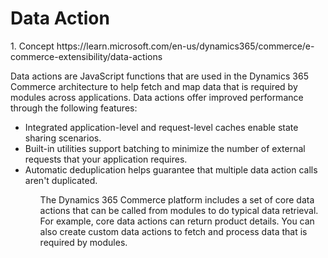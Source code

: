 <h1> Data Action</h1>
1. Concept
   https://learn.microsoft.com/en-us/dynamics365/commerce/e-commerce-extensibility/data-actions<br/>
<p>Data actions are JavaScript functions that are used in the Dynamics 365 Commerce architecture to help fetch and map data that is required by modules across applications.
  Data actions offer improved performance through the following features:</p>
<ul>
  <li>Integrated application-level and request-level caches enable state sharing scenarios.</li>
  <li>Built-in utilities support batching to minimize the number of external requests that your application requires.</li>
  <li>Automatic deduplication helps guarantee that multiple data action calls aren't duplicated.</li>
<ul>
<p>The Dynamics 365 Commerce platform includes a set of core data actions that can be called from modules to do typical data retrieval. For example, core data actions can return product details. You can also create custom data actions to fetch and process data that is required by modules. </p>
